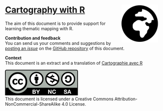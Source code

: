 # [Cartography with R](https://rcarto.github.io/cartography_with_r/) <img src="img/globe-africa-solid.svg" align="right" width="120"/>


The aim of this document is to provide support for learning thematic mapping with R. 

**Contribution and feedback**    
You can send us your comments and suggestions by [posting an *issue*](https://github.com/rCarto/cartography_with_r/issues) on the [GitHub repository](https://github.com/rCarto/cartography_with_r) of this document. 


**Context**  
This document is an extract and a translation of [Cartographie avec R](https://rcarto.github.io/cartographie_avec_r/)



[![](img/cc-icon.svg)](https://creativecommons.org/licenses/by-nc-sa/4.0/deed.fr)  
This document is licensed under a Creative Commons Attribution-NonCommercial-ShareAlike 4.0 License.
